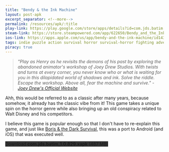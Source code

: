 ```yaml
---
title: "Bendy & the Ink Machine"
layout: post-apk
excerpt_separator: <!--more-->
permalink: /resources/apk/:title
play-link: https://play.google.com/store/apps/details?id=com.jds.batim
steam-link: https://store.steampowered.com/app/622650/Bendy_and_the_Ink_Machine/
ios-link: https://apps.apple.com/us/app/bendy-and-the-ink-machine/id1437669537
tags: indie puzzle action survival horror survival-horror fighting adventure strategy
piracy: true
---
```


> _"Play as Henry as he revisits the demons of his past by exploring the abandoned animator's workshop of Joey Drew Studios. With twists and turns at every corner, you never know who or what is waiting for you in this dilapidated world of shadows and ink. Solve the riddle. Escape the workshop. Above all, fear the machine and survive." - <a href="https://joeydrewstudios.com/batim" target="_blank">Joey Drew's Official Website</a>_

Ahh, this would be referred to as a classic after many years, because somehow, it already has the classic vibe from it! This game takes a unique spin on the horror genre while also bringing up an old conspiracy related to Walt Disney and his competitors. 

I believe this game is popular enough so that I don't have to re-explain this game, and just like [Boris & the Dark Survival](https://arifhamed.github.io/resources/apk/Boris-and-the-Dark-Survival), this was a port to Android (and iOS) that was executed well.

<div class="text-center">
    <a class="btn btn-dark btn-block w-100" onclick='apk("com.jds.batim_1.0.829.xapk")' target="_blank" style="text-decoration: none; background-color: #333;"> Download <b>com.jds.batim_1.0.829.xapk</b> (487 MB)</a>
</div>
